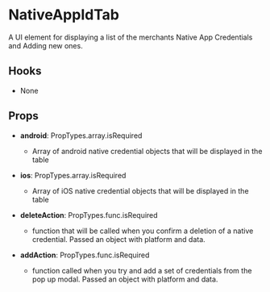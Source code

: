 # NativeAppIdTab

A UI element for displaying a list of the merchants Native App Credentials and Adding new ones.

## Hooks

-   None

## Props

- **android**: PropTypes.array.isRequired
    - Array of android native credential objects that will be displayed in the table

- **ios**: PropTypes.array.isRequired
    - Array of iOS native credential objects that will be displayed in the table

- **deleteAction**: PropTypes.func.isRequired
    - function that will be called when you confirm a deletion of a native credential. Passed an object with platform and data.

- **addAction**: PropTypes.func.isRequired
    - function called when you try and add a set of credentials from the pop up modal. Passed an object with platform and data.
